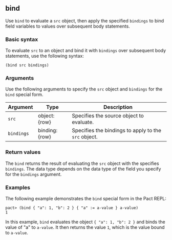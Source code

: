 ## bind

Use `bind` to evaluate a `src` object, then apply the specified `bindings` to bind field variables to values over subsequent body statements.

### Basic syntax

To evaluate `src` to an object and bind it with `bindings` over subsequent body statements, use the following syntax:

```pact
(bind src bindings)
```

### Arguments

Use the following arguments to specify the `src` object and `bindings` for the `bind` special form.

| Argument | Type | Description |
| --- | --- | --- |
| `src` | object:{row} | Specifies the source object to evaluate. |
| `bindings` | binding:{row} | Specifies the bindings to apply to the `src` object. |

### Return values

The `bind` returns the result of evaluating the `src` object with the specifies `bindings`.
The data type depends on the data type of the field you specify for the `bindings` argument.

### Examples

The following example demonstrates the `bind` special form in the Pact REPL:

```pact
pact> (bind { "a": 1, "b": 2 } { "a" := a-value } a-value)
1
```

In this example, `bind` evaluates the object `{ "a": 1, "b": 2 }` and binds the value of "a" to `a-value`. It then returns the value `1`, which is the value bound to `a-value`.
